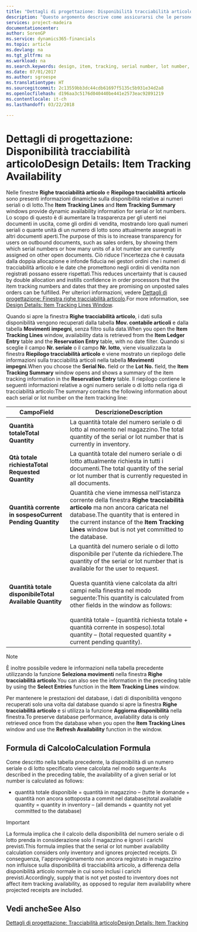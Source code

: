 ```yaml
---
title: "Dettagli di progettazione: Disponibilità tracciabilità articolo | Microsoft Docs"
description: "Questo argomento descrive come assicurarsi che le persone che elaborano ordini possono basarsi sulla disponibilità dei numeri seriali o di lotto."
services: project-madeira
documentationcenter: 
author: SorenGP
ms.service: dynamics365-financials
ms.topic: article
ms.devlang: na
ms.tgt_pltfrm: na
ms.workload: na
ms.search.keywords: design, item, tracking, serial number, lot number, outbound documents
ms.date: 07/01/2017
ms.author: sgroespe
ms.translationtype: HT
ms.sourcegitcommit: 2c13559bb3dc44cdb61697f5135c5b931e34d2a8
ms.openlocfilehash: d196aa3c5176d040440be441e2573eac92891219
ms.contentlocale: it-ch
ms.lasthandoff: 03/22/2018

---
```

# <a name="design-details-item-tracking-availability"></a><span data-ttu-id="05356-103">Dettagli di progettazione: Disponibilità tracciabilità articolo</span><span class="sxs-lookup"><span data-stu-id="05356-103">Design Details: Item Tracking Availability</span></span>
<span data-ttu-id="05356-104">Nelle finestre **Righe tracciabilità articolo** e **Riepilogo tracciabilità articolo** sono presenti informazioni dinamiche sulla disponibilità relative ai numeri seriali o di lotto.</span><span class="sxs-lookup"><span data-stu-id="05356-104">The **Item Tracking Lines** and **Item Tracking Summary** windows provide dynamic availability information for serial or lot numbers.</span></span> <span data-ttu-id="05356-105">Lo scopo di questo è di aumentare la trasparenza per gli utenti nei documenti in uscita, come gli ordini di vendita, mostrando loro quali numeri seriali o quante unità di un numero di lotto sono attualmente assegnati in altri documenti aperti.</span><span class="sxs-lookup"><span data-stu-id="05356-105">The purpose of this is to increase transparency for users on outbound documents, such as sales orders, by showing them which serial numbers or how many units of a lot number are currently assigned on other open documents.</span></span> <span data-ttu-id="05356-106">Ciò riduce l'incertezza che è causata dalla doppia allocazione e infonde fiducia nei gestori ordini che i numeri di tracciabilità articolo e le date che promettono negli ordini di vendita non registrati possano essere rispettati.</span><span class="sxs-lookup"><span data-stu-id="05356-106">This reduces uncertainty that is caused by double allocation and instills confidence in order processors that the item tracking numbers and dates that they are promising on unposted sales orders can be fulfilled.</span></span> <span data-ttu-id="05356-107">Per ulteriori informazioni, vedere [Dettagli di progettazione: Finestra righe tracciabilità articolo](design-details-item-tracking-lines-window.md).</span><span class="sxs-lookup"><span data-stu-id="05356-107">For more information, see [Design Details: Item Tracking Lines Window](design-details-item-tracking-lines-window.md).</span></span>  
  
<span data-ttu-id="05356-108">Quando si apre la finestra **Righe tracciabilità articolo**, i dati sulla disponibilità vengono recuperati dalla tabella **Mov. contabile articoli** e dalla tabella **Movimenti impegni**, senza filtro sulla data.</span><span class="sxs-lookup"><span data-stu-id="05356-108">When you open the **Item Tracking Lines** window, availability data is retrieved from the **Item Ledger Entry** table and the **Reservation Entry** table, with no date filter.</span></span> <span data-ttu-id="05356-109">Quando si sceglie il campo **Nr. seriale** o il campo **Nr. lotto**, viene visualizzata la finestra **Riepilogo tracciabilità articolo** e viene mostrato un riepilogo delle informazioni sulla tracciabilità articoli nella tabella **Movimenti impegni**.</span><span class="sxs-lookup"><span data-stu-id="05356-109">When you choose the **Serial No.** field or the **Lot No.** field, the **Item Tracking Summary** window opens and shows a summary of the item tracking information in the **Reservation Entry** table.</span></span> <span data-ttu-id="05356-110">Il riepilogo contiene le seguenti informazioni relative a ogni numero seriale o di lotto nella riga di tracciabilità articolo:</span><span class="sxs-lookup"><span data-stu-id="05356-110">The summary contains the following information about each serial or lot number on the item tracking line:</span></span>  
  
|<span data-ttu-id="05356-111">Campo</span><span class="sxs-lookup"><span data-stu-id="05356-111">Field</span></span>|<span data-ttu-id="05356-112">Descrizione</span><span class="sxs-lookup"><span data-stu-id="05356-112">Description</span></span>|  
|---------------------------------|---------------------------------------|  
|<span data-ttu-id="05356-113">**Quantità totale**</span><span class="sxs-lookup"><span data-stu-id="05356-113">**Total Quantity**</span></span>|<span data-ttu-id="05356-114">La quantità totale del numero seriale o di lotto al momento nel magazzino.</span><span class="sxs-lookup"><span data-stu-id="05356-114">The total quantity of the serial or lot number that is currently in inventory.</span></span>|  
|<span data-ttu-id="05356-115">**Qtà totale richiesta**</span><span class="sxs-lookup"><span data-stu-id="05356-115">**Total Requested Quantity**</span></span>|<span data-ttu-id="05356-116">La quantità totale del numero seriale o di lotto attualmente richiesta in tutti i documenti.</span><span class="sxs-lookup"><span data-stu-id="05356-116">The total quantity of the serial or lot number that is currently requested in all documents.</span></span>|  
|<span data-ttu-id="05356-117">**Quantità corrente in sospeso**</span><span class="sxs-lookup"><span data-stu-id="05356-117">**Current Pending Quantity**</span></span>|<span data-ttu-id="05356-118">Quantità che viene immessa nell'istanza corrente della finestra **Righe tracciabilità articolo** ma non ancora caricata nel database.</span><span class="sxs-lookup"><span data-stu-id="05356-118">The quantity that is entered in the current instance of the **Item Tracking Lines** window but is not yet committed to the database.</span></span>|  
|<span data-ttu-id="05356-119">**Quantità totale disponibile**</span><span class="sxs-lookup"><span data-stu-id="05356-119">**Total Available Quantity**</span></span>|<span data-ttu-id="05356-120">La quantità del numero seriale o di lotto disponibile per l'utente da richiedere.</span><span class="sxs-lookup"><span data-stu-id="05356-120">The quantity of the serial or lot number that is available for the user to request.</span></span><br /><br /> <span data-ttu-id="05356-121">Questa quantità viene calcolata da altri campi nella finestra nel modo seguente:</span><span class="sxs-lookup"><span data-stu-id="05356-121">This quantity is calculated from other fields in the window as follows:</span></span><br /><br /> <span data-ttu-id="05356-122">quantità totale – (quantità richiesta totale + quantità corrente in sospeso).</span><span class="sxs-lookup"><span data-stu-id="05356-122">total quantity – (total requested quantity + current pending quantity).</span></span>|  
  
> [!NOTE]  
>  <span data-ttu-id="05356-123">È inoltre possibile vedere le informazioni nella tabella precedente utilizzando la funzione **Seleziona movimenti** nella finestra **Righe tracciabilità articolo**.</span><span class="sxs-lookup"><span data-stu-id="05356-123">You can also see the information in the preceding table by using the **Select Entries** function in the **Item Tracking Lines** window.</span></span>  
  
<span data-ttu-id="05356-124">Per mantenere le prestazioni del database, i dati di disponibilità vengono recuperati solo una volta dal database quando si apre la finestra **Righe tracciabilità articolo** e si utilizza la funzione **Aggiorna disponibilità** nella finestra.</span><span class="sxs-lookup"><span data-stu-id="05356-124">To preserve database performance, availability data is only retrieved once from the database when you open the **Item Tracking Lines** window and use the **Refresh Availability** function in the window.</span></span>  
  
## <a name="calculation-formula"></a><span data-ttu-id="05356-125">Formula di Calcolo</span><span class="sxs-lookup"><span data-stu-id="05356-125">Calculation Formula</span></span>  
<span data-ttu-id="05356-126">Come descritto nella tabella precedente, la disponibilità di un numero seriale o di lotto specificato viene calcolata nel modo seguente:</span><span class="sxs-lookup"><span data-stu-id="05356-126">As described in the preceding table, the availability of a given serial or lot number is calculated as follows:</span></span>  
  
* <span data-ttu-id="05356-127">quantità totale disponibile = quantità in magazzino – (tutte le domande + quantità non ancora sottoposta a commit nel database)</span><span class="sxs-lookup"><span data-stu-id="05356-127">total available quantity = quantity in inventory – (all demands + quantity not yet committed to the database)</span></span>  
  
> [!IMPORTANT]  
>  <span data-ttu-id="05356-128">La formula implica che il calcolo della disponibilità del numero seriale o di lotto prenda in considerazione solo il magazzino e ignori i carichi previsti.</span><span class="sxs-lookup"><span data-stu-id="05356-128">This formula implies that the serial or lot number availability calculation considers only inventory and ignores projected receipts.</span></span> <span data-ttu-id="05356-129">Di conseguenza, l'approvvigionamento non ancora registrato in magazzino non influisce sulla disponibilità di tracciabilità articolo, a differenza della disponibilità articolo normale in cui sono inclusi i carichi previsti.</span><span class="sxs-lookup"><span data-stu-id="05356-129">Accordingly, supply that is not yet posted to inventory does not affect item tracking availability, as opposed to regular item availability where projected receipts are included.</span></span>  
  
## <a name="see-also"></a><span data-ttu-id="05356-130">Vedi anche</span><span class="sxs-lookup"><span data-stu-id="05356-130">See Also</span></span>  
[<span data-ttu-id="05356-131">Dettagli di progettazione: Tracciabilità articolo</span><span class="sxs-lookup"><span data-stu-id="05356-131">Design Details: Item Tracking</span></span>](design-details-item-tracking.md)
